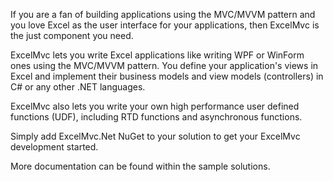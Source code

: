 
If you are a fan of building applications using the MVC/MVVM pattern and you love Excel as the user interface for
your applications, then ExcelMvc is the just component you need.

ExcelMvc lets you write Excel applications like writing WPF or WinForm ones using the MVC/MVVM pattern.
You define your application's views in Excel and implement their business models and view models (controllers) in C#
or any other .NET languages.

ExcelMvc also lets you write your own high performance user defined functions (UDF), including RTD functions and 
asynchronous functions.

Simply add ExcelMvc.Net NuGet to your solution to get your ExcelMvc development started.

More documentation can be found within the sample solutions.
